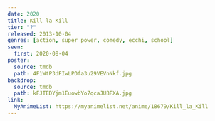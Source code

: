 ```yaml
---
date: 2020
title: Kill la Kill
tier: "?"
released: 2013-10-04
genres: [action, super power, comedy, ecchi, school]
seen:
  first: 2020-08-04
poster:
  source: tmdb
  path: 4F1WtP3dFIwLPOfa3u29VEVnNkf.jpg
backdrop:
  source: tmdb
  path: kFJTEDYjm1EuowbYo7qcaJUBFXA.jpg
link:
  MyAnimeList: https://myanimelist.net/anime/18679/Kill_la_Kill
---
```

